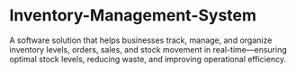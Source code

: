# Inventory-Management-System
A software solution that helps businesses track, manage, and organize inventory levels, orders, sales, and stock movement in real-time—ensuring optimal stock levels, reducing waste, and improving operational efficiency.
